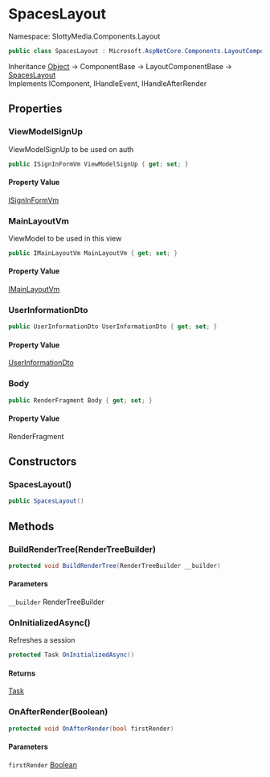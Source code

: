 # SpacesLayout

Namespace: SlottyMedia.Components.Layout

```csharp
public class SpacesLayout : Microsoft.AspNetCore.Components.LayoutComponentBase, Microsoft.AspNetCore.Components.IComponent, Microsoft.AspNetCore.Components.IHandleEvent, Microsoft.AspNetCore.Components.IHandleAfterRender
```

Inheritance [Object](https://docs.microsoft.com/en-us/dotnet/api/system.object) → ComponentBase → LayoutComponentBase → [SpacesLayout](./slottymedia.components.layout.spaceslayout.md)<br>
Implements IComponent, IHandleEvent, IHandleAfterRender

## Properties

### **ViewModelSignUp**

ViewModelSignUp to be used on auth

```csharp
public ISignInFormVm ViewModelSignUp { get; set; }
```

#### Property Value

[ISignInFormVm](./slottymedia.backend.viewmodel.interfaces.isigninformvm.md)<br>

### **MainLayoutVm**

ViewModel to be used in this view

```csharp
public IMainLayoutVm MainLayoutVm { get; set; }
```

#### Property Value

[IMainLayoutVm](./slottymedia.backend.viewmodel.interfaces.imainlayoutvm.md)<br>

### **UserInformationDto**

```csharp
public UserInformationDto UserInformationDto { get; set; }
```

#### Property Value

[UserInformationDto](./slottymedia.backend.dtos.userinformationdto.md)<br>

### **Body**

```csharp
public RenderFragment Body { get; set; }
```

#### Property Value

RenderFragment<br>

## Constructors

### **SpacesLayout()**

```csharp
public SpacesLayout()
```

## Methods

### **BuildRenderTree(RenderTreeBuilder)**

```csharp
protected void BuildRenderTree(RenderTreeBuilder __builder)
```

#### Parameters

`__builder` RenderTreeBuilder<br>

### **OnInitializedAsync()**

Refreshes a session

```csharp
protected Task OnInitializedAsync()
```

#### Returns

[Task](https://docs.microsoft.com/en-us/dotnet/api/system.threading.tasks.task)<br>

### **OnAfterRender(Boolean)**

```csharp
protected void OnAfterRender(bool firstRender)
```

#### Parameters

`firstRender` [Boolean](https://docs.microsoft.com/en-us/dotnet/api/system.boolean)<br>
